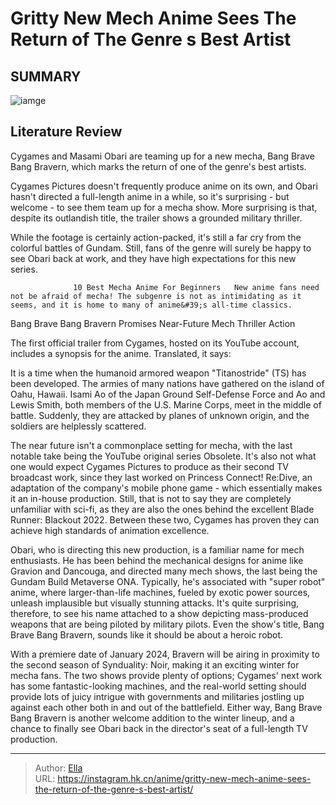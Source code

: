 # Gritty New Mech Anime Sees The Return of The Genre s Best Artist


## SUMMARY 

![iamge](https://static1.srcdn.com/wordpress/wp-content/uploads/2023/10/bang-brave-bang-bravern-banner.jpg)

## Literature Review

Cygames and Masami Obari are teaming up for a new mecha, Bang Brave Bang Bravern, which marks the return of one of the genre&#39;s best artists.





Cygames Pictures doesn&#39;t frequently produce anime on its own, and Obari hasn&#39;t directed a full-length anime in a while, so it&#39;s surprising - but welcome - to see them team up for a mecha show. More surprising is that, despite its outlandish title, the trailer shows a grounded military thriller.





 

While the footage is certainly action-packed, it&#39;s still a far cry from the colorful battles of Gundam. Still, fans of the genre will surely be happy to see Obari back at work, and they have high expectations for this new series.

                  10 Best Mecha Anime For Beginners   New anime fans need not be afraid of mecha! The subgenre is not as intimidating as it seems, and it is home to many of anime&#39;s all-time classics.   


 Bang Brave Bang Bravern Promises Near-Future Mech Thriller Action 
          

The first official trailer from Cygames, hosted on its YouTube account, includes a synopsis for the anime. Translated, it says:





It is a time when the humanoid armored weapon &#34;Titanostride&#34; (TS) has been developed. The armies of many nations have gathered on the island of Oahu, Hawaii. Isami Ao of the Japan Ground Self-Defense Force and Ao and Lewis Smith, both members of the U.S. Marine Corps, meet in the middle of battle. Suddenly, they are attacked by planes of unknown origin, and the soldiers are helplessly scattered.


The near future isn&#39;t a commonplace setting for mecha, with the last notable take being the YouTube original series Obsolete. It&#39;s also not what one would expect Cygames Pictures to produce as their second TV broadcast work, since they last worked on Princess Connect! Re:Dive, an adaptation of the company&#39;s mobile phone game - which essentially makes it an in-house production. Still, that is not to say they are completely unfamiliar with sci-fi, as they are also the ones behind the excellent Blade Runner: Blackout 2022. Between these two, Cygames has proven they can achieve high standards of animation excellence.




Obari, who is directing this new production, is a familiar name for mech enthusiasts. He has been behind the mechanical designs for anime like Gravion and Dancouga, and directed many mech shows, the last being the Gundam Build Metaverse ONA. Typically, he&#39;s associated with &#34;super robot&#34; anime, where larger-than-life machines, fueled by exotic power sources, unleash implausible but visually stunning attacks. It&#39;s quite surprising, therefore, to see his name attached to a show depicting mass-produced weapons that are being piloted by military pilots. Even the show&#39;s title, Bang Brave Bang Bravern, sounds like it should be about a heroic robot.

With a premiere date of January 2024, Bravern will be airing in proximity to the second season of Synduality: Noir, making it an exciting winter for mecha fans. The two shows provide plenty of options; Cygames&#39; next work has some fantastic-looking machines, and the real-world setting should provide lots of juicy intrigue with governments and militaries jostling up against each other both in and out of the battlefield. Either way, Bang Brave Bang Bravern is another welcome addition to the winter lineup, and a chance to finally see Obari back in the director&#39;s seat of a full-length TV production.






---

> Author: [Ella](https://instagram.hk.cn/)  
> URL: https://instagram.hk.cn/anime/gritty-new-mech-anime-sees-the-return-of-the-genre-s-best-artist/  

